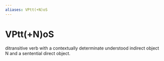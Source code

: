 ```yaml
---
aliases: VPtt(+N)oS
---
```

# VPtt(+N)oS

ditransitive verb with a contextually determinate understood indirect object N and a sentential direct object.